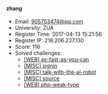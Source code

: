 #### zhang  

* Email: 905753474@qq.com  
* University: ZUA  
* Register Time: 2017-04-13 15:21:56  
* Register IP: 218.206.227.130  
* Score: 116  
* Solved challenges: 
  * [[WEB] as-fast-as-you-can](https://github.com/SniperOJ/Challenges/blob/master/WEB/as-fast-as-you-can.json)  
  * [[MISC] signin](https://github.com/SniperOJ/Challenges/blob/master/MISC/signin.json)  
  * [[MISC] talk-with-the-ai-robot](https://github.com/SniperOJ/Challenges/blob/master/MISC/talk-with-the-ai-robot.json)  
  * [[MISC] source](https://github.com/SniperOJ/Challenges/blob/master/MISC/source.json)  
  * [[WEB] php-weak-type](https://github.com/SniperOJ/Challenges/blob/master/WEB/php-weak-type.json)  
